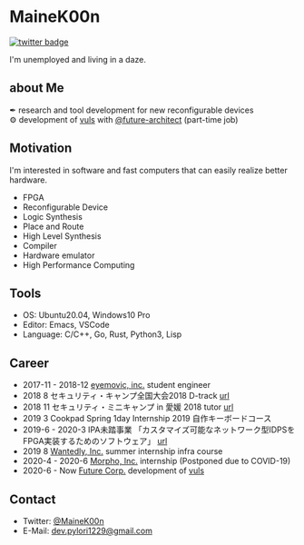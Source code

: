 # MaineK00n

[![twitter badge](https://img.shields.io/badge/twitter-@MaineK00n-blue?style=flat-square&logo=twitter)](https://twitter.com/MaineK00n)

I'm unemployed and living in a daze.

## about Me
✒ research and tool development for new reconfigurable devices  
⚙ development of [vuls](https://github.com/future-architect/vuls) with [@future-architect](https://github.com/future-architect) (part-time job)

## Motivation
I'm interested in software and fast computers that can easily realize better hardware.

- FPGA
- Reconfigurable Device
- Logic Synthesis
- Place and Route
- High Level Synthesis
- Compiler
- Hardware emulator
- High Performance Computing

## Tools
- OS: Ubuntu20.04, Windows10 Pro
- Editor: Emacs, VSCode
- Language: C/C++, Go, Rust, Python3, Lisp

## Career
- 2017-11 - 2018-12 [eyemovic, inc.](https://www.eyemovic.com/) student engineer
- 2018 8 セキュリティ・キャンプ全国大会2018 D-track [url](https://www.ipa.go.jp/jinzai/camp/2018/zenkoku2018_index.html)
- 2018 11 セキュリティ・ミニキャンプ in 愛媛 2018 tutor [url](https://www.security-camp.or.jp/minicamp/ehime2018.html)
- 2019 3 Cookpad Spring 1day Internship 2019 自作キーボードコース
- 2019-6 - 2020-3 IPA未踏事業 「カスタマイズ可能なネットワーク型IDPSをFPGA実装するためのソフトウェア」 [url](https://www.ipa.go.jp/jinzai/mitou/2019/gaiyou_tn-4.html)
- 2019 8 [Wantedly, Inc.](https://wantedlyinc.com/) summer internship infra course
- 2020-4 - 2020-6 [Morpho, Inc.](https://www.morphoinc.com/) internship (Postponed due to COVID-19)
- 2020-6 - Now [Future Corp.](https://www.future.co.jp/) development of [vuls](https://github.com/future-architect/vuls)

## Contact
- Twitter: [@MaineK00n](https://twitter.com/MaineK00n)
- E-Mail: dev.pylori1229@gmail.com
